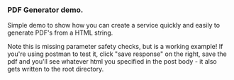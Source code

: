 ### PDF Generator demo.

Simple demo to show how you can create a service quickly and easily to generate PDF's from a HTML string.

Note this is missing parameter safety checks, but is a working example! If you're using postman to test it, click "save response" on the right, save the pdf and you'll see whatever html you specified in the post body - it also gets written to the root directory.

